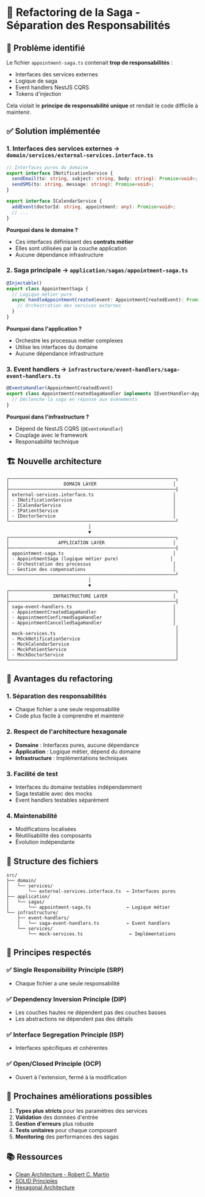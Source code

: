 # 🔄 Refactoring de la Saga - Séparation des Responsabilités

## 🎯 Problème identifié

Le fichier `appointment-saga.ts` contenait **trop de responsabilités** :
- Interfaces des services externes
- Logique de saga
- Event handlers NestJS CQRS
- Tokens d'injection

Cela violait le **principe de responsabilité unique** et rendait le code difficile à maintenir.

## ✅ Solution implémentée

### 1. **Interfaces des services externes** → `domain/services/external-services.interface.ts`
```typescript
// Interfaces pures du domaine
export interface INotificationService {
  sendEmail(to: string, subject: string, body: string): Promise<void>;
  sendSMS(to: string, message: string): Promise<void>;
}

export interface ICalendarService {
  addEvent(doctorId: string, appointment: any): Promise<void>;
  // ...
}
```

**Pourquoi dans le domaine ?**
- Ces interfaces définissent des **contrats métier**
- Elles sont utilisées par la couche application
- Aucune dépendance infrastructure

### 2. **Saga principale** → `application/sagas/appointment-saga.ts`
```typescript
@Injectable()
export class AppointmentSaga {
  // Logique métier pure
  async handleAppointmentCreated(event: AppointmentCreatedEvent): Promise<void> {
    // Orchestration des services externes
  }
}
```

**Pourquoi dans l'application ?**
- Orchestre les processus métier complexes
- Utilise les interfaces du domaine
- Aucune dépendance infrastructure

### 3. **Event handlers** → `infrastructure/event-handlers/saga-event-handlers.ts`
```typescript
@EventsHandler(AppointmentCreatedEvent)
export class AppointmentCreatedSagaHandler implements IEventHandler<AppointmentCreatedEvent> {
  // Déclenche la saga en réponse aux événements
}
```

**Pourquoi dans l'infrastructure ?**
- Dépend de NestJS CQRS (`@EventsHandler`)
- Couplage avec le framework
- Responsabilité technique

## 🏗️ Nouvelle architecture

```
┌─────────────────────────────────────────────────────────────┐
│                    DOMAIN LAYER                            │
├─────────────────────────────────────────────────────────────┤
│ external-services.interface.ts                             │
│ - INotificationService                                     │
│ - ICalendarService                                         │
│ - IPatientService                                          │
│ - IDoctorService                                           │
└─────────────────────────────────────────────────────────────┘
                              │
                              ▼
┌─────────────────────────────────────────────────────────────┐
│                  APPLICATION LAYER                         │
├─────────────────────────────────────────────────────────────┤
│ appointment-saga.ts                                        │
│ - AppointmentSaga (logique métier pure)                   │
│ - Orchestration des processus                              │
│ - Gestion des compensations                                │
└─────────────────────────────────────────────────────────────┘
                              │
                              ▼
┌─────────────────────────────────────────────────────────────┐
│                INFRASTRUCTURE LAYER                        │
├─────────────────────────────────────────────────────────────┤
│ saga-event-handlers.ts                                     │
│ - AppointmentCreatedSagaHandler                            │
│ - AppointmentConfirmedSagaHandler                          │
│ - AppointmentCancelledSagaHandler                          │
│                                                             │
│ mock-services.ts                                            │
│ - MockNotificationService                                   │
│ - MockCalendarService                                       │
│ - MockPatientService                                        │
│ - MockDoctorService                                         │
└─────────────────────────────────────────────────────────────┘
```

## 🔄 Avantages du refactoring

### 1. **Séparation des responsabilités**
- Chaque fichier a une seule responsabilité
- Code plus facile à comprendre et maintenir

### 2. **Respect de l'architecture hexagonale**
- **Domaine** : Interfaces pures, aucune dépendance
- **Application** : Logique métier, dépend du domaine
- **Infrastructure** : Implémentations techniques

### 3. **Facilité de test**
- Interfaces du domaine testables indépendamment
- Saga testable avec des mocks
- Event handlers testables séparément

### 4. **Maintenabilité**
- Modifications localisées
- Réutilisabilité des composants
- Évolution indépendante

## 📁 Structure des fichiers

```
src/
├── domain/
│   └── services/
│       └── external-services.interface.ts  ← Interfaces pures
├── application/
│   └── sagas/
│       └── appointment-saga.ts             ← Logique métier
└── infrastructure/
    ├── event-handlers/
    │   └── saga-event-handlers.ts          ← Event handlers
    └── services/
        └── mock-services.ts                 ← Implémentations
```

## 🎯 Principes respectés

### ✅ **Single Responsibility Principle (SRP)**
- Chaque fichier a une seule responsabilité

### ✅ **Dependency Inversion Principle (DIP)**
- Les couches hautes ne dépendent pas des couches basses
- Les abstractions ne dépendent pas des détails

### ✅ **Interface Segregation Principle (ISP)**
- Interfaces spécifiques et cohérentes

### ✅ **Open/Closed Principle (OCP)**
- Ouvert à l'extension, fermé à la modification

## 🚀 Prochaines améliorations possibles

1. **Types plus stricts** pour les paramètres des services
2. **Validation** des données d'entrée
3. **Gestion d'erreurs** plus robuste
4. **Tests unitaires** pour chaque composant
5. **Monitoring** des performances des sagas

## 📚 Ressources

- [Clean Architecture - Robert C. Martin](https://blog.cleancoder.com/uncle-bob/2012/08/13/the-clean-architecture.html)
- [SOLID Principles](https://en.wikipedia.org/wiki/SOLID)
- [Hexagonal Architecture](https://alistair.cockburn.us/hexagonal-architecture/)
